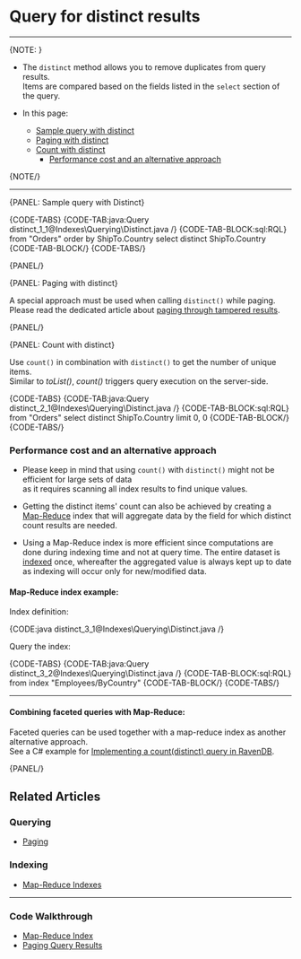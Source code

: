 # Query for distinct results
---

{NOTE: }

* The `distinct` method allows you to remove duplicates from query results.  
  Items are compared based on the fields listed in the `select` section of the query. 

* In this page:
   * [Sample query with distinct](../../indexes/querying/distinct#sample-query-with-distinct)
   * [Paging with distinct](../../indexes/querying/distinct#paging-with-distinct)
   * [Count with distinct](../../indexes/querying/distinct#count-with-distinct)
      * [Performance cost and an alternative approach](../../indexes/querying/distinct#performance-cost-and-an-alternative-approach)

{NOTE/}

---

{PANEL: Sample query with Distinct}

{CODE-TABS}
{CODE-TAB:java:Query distinct_1_1@Indexes\Querying\Distinct.java /}
{CODE-TAB-BLOCK:sql:RQL}
from "Orders"
order by ShipTo.Country
select distinct ShipTo.Country
{CODE-TAB-BLOCK/}
{CODE-TABS/}

{PANEL/} 

{PANEL:  Paging with distinct}

A special approach must be used when calling `distinct()` while paging.  
Please read the dedicated article about [paging through tampered results](../../indexes/querying/paging#paging-through-tampered-results).  

{PANEL/}

{PANEL: Count with distinct}

Use `count()` in combination with `distinct()` to get the number of unique items.  
Similar to _toList()_, _count()_ triggers query execution on the server-side.

{CODE-TABS}
{CODE-TAB:java:Query distinct_2_1@Indexes\Querying\Distinct.java /}
{CODE-TAB-BLOCK:sql:RQL}
from "Orders"
select distinct ShipTo.Country
limit 0, 0
{CODE-TAB-BLOCK/}
{CODE-TABS/}

### Performance cost and an alternative approach

* Please keep in mind that using `count()` with `distinct()` might not be efficient for large sets of data  
  as it requires scanning all index results to find unique values.

* Getting the distinct items' count can also be achieved by creating a [Map-Reduce](../../indexes/map-reduce-indexes) index 
  that will aggregate data by the field for which distinct count results are needed.

* Using a Map-Reduce index is more efficient since computations are done during indexing time and not at query time. 
  The entire dataset is [indexed](../../indexes/creating-and-deploying) once,
  whereafter the aggregated value is always kept up to date as indexing will occur only for new/modified data.

#### Map-Reduce index example:

Index definition:

{CODE:java distinct_3_1@Indexes\Querying\Distinct.java /}

Query the index:

{CODE-TABS}
{CODE-TAB:java:Query distinct_3_2@Indexes\Querying\Distinct.java /}
{CODE-TAB-BLOCK:sql:RQL}
from index "Employees/ByCountry"
{CODE-TAB-BLOCK/}
{CODE-TABS/}

---

#### Combining faceted queries with Map-Reduce:

Faceted queries can be used together with a map-reduce index as another alternative approach.  
See a C# example for [Implementing a count(distinct) query in RavenDB](https://ravendb.net/articles/implementing-a-countdistinct-query-in-ravendb).

{PANEL/} 

## Related Articles

### Querying

- [Paging](../../indexes/querying/paging)

### Indexing

- [Map-Reduce Indexes](../../indexes/map-reduce-indexes)

---

### Code Walkthrough

- [Map-Reduce Index](https://demo.ravendb.net/demos/csharp/static-indexes/map-reduce-index)
- [Paging Query Results](https://demo.ravendb.net/demos/csharp/queries/paging-query-results)
